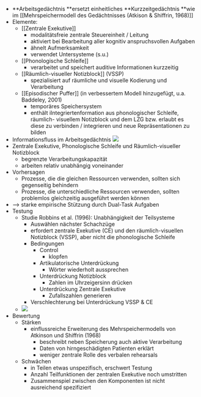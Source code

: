 - **Arbeitsgedächtnis **ersetzt einheitliches **Kurzzeitgedächtnis **wie im [[Mehrspeichermodell des Gedächtnisses (Atkison & Shiffrin, 1968)]] 
- Elemente:
    - [[Zentrale Exekutive]]
        - modalitätsfreie zentrale Steuereinheit / Leitung
        - aktiviert bei Bearbeitung aller kognitiv anspruchsvollen Aufgaben 
        - ähnelt Aufmerksamkeit
        - verwendet Untersysteme (s.u.)
    - [[Phonologische Schleife]]
        - verarbeitet und speichert auditive Informationen kurzzeitig
    - [[Räumlich-visueller Notizblock]] (VSSP)
        - spezialisiert auf räumliche und visuelle Kodierung und Verarbeitung
    - [[Episodischer Puffer]] (in verbessertem Modell hinzugefügt, u.a. Baddeley, 2001) 
        - temporäres Speichersystem
        - enthält iIntegriertenformation aus phonologischer Schleife, räumlich- visuellem Notizblock und dem LZG bzw. erlaubt es diese zu verbinden / integrieren und neue Repräsentationen zu bilden
- Informationsfluss im Arbeitsgedächtnis ![](https://firebasestorage.googleapis.com/v0/b/firescript-577a2.appspot.com/o/imgs%2Fapp%2Fssoenksen%2F7fOVNkQQyd.png?alt=media&token=ce240035-57ed-4a63-8dfc-cd2e43fc3fe6)
- Zentrale Exekutive, Phonologische Schleife und Räumlich-visueller Notizblock 
    - begrenzte Verarbeitungskapazität 
    - arbeiten relativ unabhängig voneinander 
- Vorhersagen 
    - Prozesse, die die gleichen Ressourcen verwenden, sollten sich gegenseitig behindern 
    - Prozesse, die unterschiedliche Ressourcen verwenden, sollten problemlos gleichzeitig ausgeführt werden können
- --> starke empirische Stützung durch Dual-Task Aufgaben
- Testung
    - Studie Robbins et al. (1996): Unabhängigkeit der Teilsysteme 
        - Auswählen nächster Schachzüge
        - erfordert zentrale Exekutive (CE) und den räumlich-visuellen Notizblock (VSSP), aber nicht die phonologische Schleife
        - Bedingungen
            - Control 
                - klopfen
            - Artikulatorische Unterdrückung 
                - Wörter wiederholt aussprechen
            - Unterdrückung Notizblock 
                - Zahlen im Uhrzeigersinn drücken
            - Unterdrückung Zentrale Exekutive 
                - Zufallszahlen generieren
        - Verschlechterung bei Unterdrückung VSSP & CE
    - ![](https://firebasestorage.googleapis.com/v0/b/firescript-577a2.appspot.com/o/imgs%2Fapp%2Fssoenksen%2FgbmhoTEzXp.png?alt=media&token=f3397c0a-aa2e-4dc2-b849-f174582d6b98)
- Bewertung
    - Stärken
        - einflussreiche Erweiterung des Mehrspeichermodells von Atkinson und Shiffrin (1968)
            - beschreibt neben Speicherung auch aktive Verarbeitung 
            - Daten von hirngeschädigten Patienten erklärt
            - weniger zentrale Rolle des verbalen rehearsals
    - Schwächen
        - in Teilen etwas unspezifisch, erschwert Testung
        - Anzahl Teilfunktionen der zentralen Exekutive noch umstritten 
        - Zusammenspiel zwischen den Komponenten ist nicht ausreichend spezifiziert
